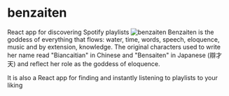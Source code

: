 # benzaiten
React app for discovering Spotify playlists
![benzaiten](http://www.orderwhitemoon.org/goddess/benzaiten/benzaiten1.png)
Benzaiten is the goddess of everything that flows: water, time, words, speech, eloquence, music and by extension, knowledge. The original characters used to write her name read "Biancaitian" in Chinese and "Bensaiten" in Japanese (辯才天) and reflect her role as the goddess of eloquence. 


It is also a React app for finding and instantly listening to playlists to your liking
